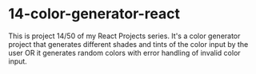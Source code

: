 # 14-color-generator-react
This is project 14/50 of my React Projects series. It's a color generator project that generates different shades and tints of the color input by the user OR it generates random colors with error handling of invalid color input.
